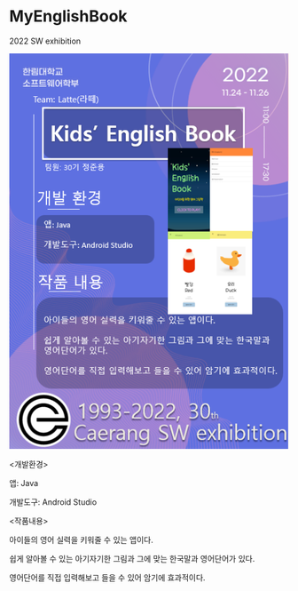 # MyEnglishBook
2022 SW exhibition

<img src="SW전시회 판넬.png" width="640px"/>



<개발환경>

  앱: Java

  개발도구: Android Studio



<작품내용>

  아이들의 영어 실력을 키워줄 수 있는 앱이다.

  쉽게 알아볼 수 있는 아기자기한 그림과 그에 맞는 한국말과 영어단어가 있다.

  영어단어를 직접 입력해보고 들을 수 있어 암기에 효과적이다.
 
